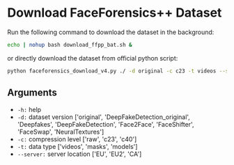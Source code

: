 # Download FaceForensics++ Dataset

Run the following command to download the dataset in the background:

```bash
echo | nohup bash download_ffpp_bat.sh &
```

or directly download the dataset from official python script:

```bash
python faceforensics_download_v4.py ./ -d original -c c23 -t videos --server EU2
```

## Arguments
- `-h:` help
- `-d:` dataset version ['original', 'DeepFakeDetection_original', 'Deepfakes', 'DeepFakeDetection', 'Face2Face', 'FaceShifter', 'FaceSwap', 'NeuralTextures']
- `-c:` compression level ['raw', 'c23', 'c40']
- `-t:` data type ['videos', 'masks', 'models']
- `--server:` server location ['EU', 'EU2', 'CA']

